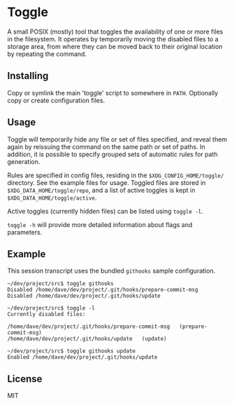 # Toggle

A small POSIX (mostly) tool that toggles the availability of one or more files
in the filesystem. It operates by temporarily moving the disabled files to a
storage area, from where they can be moved back to their original location by
repeating the command.

## Installing

Copy or symlink the main 'toggle' script to somewhere in `PATH`. Optionally
copy or create configuration files.

## Usage

Toggle will temporarily hide any file or set of files specified, and reveal them
again by reissuing the command on the same path or set of paths. In addition, it
is possible to specify grouped sets of automatic rules for path generation.

Rules are specified in config files, residing in the `$XDG_CONFIG_HOME/toggle/`
directory. See the example files for usage. Toggled files are stored in
`$XDG_DATA_HOME/toggle/repo`, and a list of active toggles is kept in
`$XDG_DATA_HOME/toggle/active`.

Active toggles (currently hidden files) can be listed using `toggle -l`.

`toggle -h` will provide more detailed information about flags and parameters.

## Example

This session transcript uses the bundled `githooks` sample configuration.

```
~/dev/project/src$ toggle githooks
Disabled /home/dave/dev/project/.git/hooks/prepare-commit-msg
Disabled /home/dave/dev/project/.git/hooks/update

~/dev/project/src$ toggle -l
Currently disabled files:

/home/dave/dev/project/.git/hooks/prepare-commit-msg   (prepare-commit-msg)
/home/dave/dev/project/.git/hooks/update   (update)

~/dev/project/src$ toggle githooks update
Enabled /home/dave/dev/project/.git/hooks/update
```

## License

MIT


